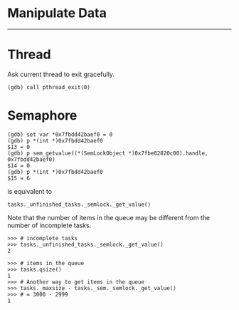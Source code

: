 # Manipulate Data
-------------

# Thread

Ask current thread to exit gracefully. 

```
(gdb) call pthread_exit(0)

```


# Semaphore

```
(gdb) set var *0x7fbdd42baef0 = 0
(gdb) p *(int *)0x7fbdd42baef0
$13 = 0
(gdb) p sem_getvalue((*(SemLockObject *)0x7fbe02820c00).handle, 0x7fbdd42baef0)
$14 = 0
(gdb) p *(int *)0x7fbdd42baef0
$15 = 6

```

is equivalent to 

```
tasks._unfinished_tasks._semlock._get_value()

```

Note that the number of items in the queue may be different from the number of incomplete tasks.

```
>>> # incomplete tasks
>>> tasks._unfinished_tasks._semlock._get_value()
2
```

```
>>> # items in the queue
>>> tasks.qsize()
1
>>> # Another way to get items in the queue
>>> tasks._maxsize - tasks._sem._semlock._get_value()
>>> # = 3000 - 2999
1

```
